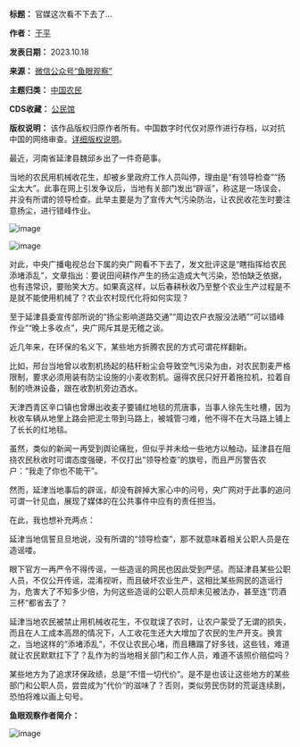 

**标题：** 官媒这次看不下去了…  

**作者：** [于平](https://chinadigitaltimes.net/space/鱼眼观察)  

**发表日期：** 2023.10.18  

**来源：** [微信公众号“鱼眼观察”](https://mp.weixin.qq.com/s/6aYHemSaPmMgtO6_NA7DnQ)  

**主题归类：** [中国农民](https://chinadigitaltimes.net/space/中国农民)  

**CDS收藏：** [公民馆](https://chinadigitaltimes.net/space/%E5%85%AC%E6%B0%91%E9%A6%86)  

**版权说明：** 该作品版权归原作者所有。中国数字时代仅对原作进行存档，以对抗中国的网络审查。[详细版权说明](https://chinadigitaltimes.net/chinese/copyright)。


最近，河南省延津县魏邱乡出了一件奇葩事。


当地的农民用机械收花生，却被乡里政府工作人员叫停，理由是“有领导检查”“扬尘太大”。此事在网上引发争议后，当地有关部门发出“辟谣”，称这是一场误会，并没有所谓的领导检查。此举主要是为了宣传大气污染防治，让农民收花生时要注意扬尘，进行错峰作业。


![image](https://chinadigitaltimes.net/chinese/files/2023/10/post-701267-6530aef7a2f6e.)


![image](https://chinadigitaltimes.net/chinese/files/2023/10/post-701267-6530aef7acfc5.)


对此，中央广播电视总台下属的央广网看不下去了，发文批评这是“瞎指挥给农民添堵添乱”，文章指出：要说田间耕作产生的扬尘造成大气污染，恐怕缺乏依据，也有违常识，要贻笑大方。如果真这样，以后春耕秋收乃至整个农业生产过程是不是就不能使用机械了？农业农村现代化将如何实现？


至于延津县委宣传部所说的“扬尘影响道路交通”“周边农户衣服没法晒”“可以错峰作业”“晚上多收点”，央广网斥其是无稽之谈。


近几年来，在环保的名义下，某些地方折腾农民的方式可谓花样翻新。


比如，邢台当地曾以收割机扬起的秸秆粉尘会导致空气污染为由，对农民割麦严格限制，要求必须用装有防尘设施的小麦收割机。逼得农民只好开着拖拉机，拉着自制的喷淋设备，跟在收割机旁边洒水。


天津西青区辛口镇也曾爆出收麦子要铺红地毯的荒唐事，当事人徐先生吐槽，因为秋收车辆从地里上路会把泥土带到马路上，被城管刁难，他不得不在大马路上铺上了长长的红地毯。


虽然，类似的新闻一再受到舆论痛批，但似乎并未给一些地方以触动，延津县在阻挠农民秋收时可谓态度强硬，不仅打出“领导检查”的旗号，而且严厉警告农户：“我走了你也不能干”。


然而，延津当地事后的辟谣，却没有辟掉大家心中的问号，央广网对于此事的追问可谓一针见血，展现了媒体的在公共事件中应有的责任担当。


在此，我也想补充两点：


延津当地信誓旦旦地说，没有所谓的“领导检查”，那不就意味着相关公职人员是在造谣喽。


眼下官方一再严令不得传谣，一些造谣的网民也因此受到严惩。而延津县某些公职人员，不仅公开传谣，混淆视听，而且破坏农业生产，这相比某些网民的造谣行为，危害大了不知多少倍，为何这些造谣的公职人员却未见被法办，甚至连”罚酒三杯“都省去了？


延津当地农民被禁止用机械收花生，不仅耽误了农时，让农户蒙受了无谓的损失，而且在人工成本高昂的情况下，人工收花生还大大增加了农民的生产开支。换言之，当地这样的“添堵添乱”，不仅让农民心堵，而且糟蹋了好多钱，这些钱，难道就让农民默默扛下了？乱作为的当地相关部门和工作人员，难道不该照价赔偿吗？


某些地方为了追求环保政绩，总是”不惜一切代价“。是不是也该让这些地方的某些部门和公职人员，尝尝成为”代价“的滋味了？否则，类似劳民伤财的荒诞连续剧，恐怕将难以画上句号。


**鱼眼观察作者简介：** 


![image](https://chinadigitaltimes.net/chinese/files/2023/10/post-701267-6530aef7b4a43.png)

